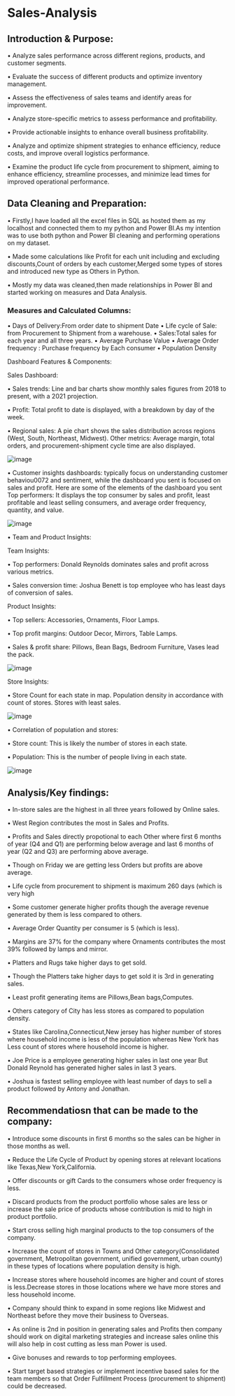 # Sales-Analysis

## Introduction & Purpose: 

•	Analyze sales performance across different regions, products, and customer segments.

•	Evaluate the success of different products and optimize inventory management.

•	Assess the effectiveness of sales teams and identify areas for improvement.

•	Analyze store-specific metrics to assess performance and profitability.

•	Provide actionable insights to enhance overall business profitability.

•	Analyze and optimize shipment strategies to enhance efficiency, reduce costs, and improve overall logistics performance.

•	Examine the product life cycle from procurement to shipment, aiming to enhance efficiency, streamline processes, and minimize lead times for improved operational performance.

## Data Cleaning and Preparation:

•	Firstly,I have loaded all the excel files in SQL as hosted them as my localhost and connected them to  my python and Power BI.As my intention was to use both python and Power BI cleaning and performing operations on my dataset.

•	Made some calculations like Profit for each unit including and excluding discounts,Count of orders by each customer,Merged some types of stores and introduced new type as Others in Python.

•	Mostly my data was cleaned,then made relationships in Power BI and started working on measures and Data Analysis.

### Measures and Calculated Columns:
•	Days of Delivery:From order date to shipment Date
•	Life cycle of Sale: from Procurement to Shipment from a warehouse.
•	Sales:Total sales for each year and all three years.
•	Average Purchase Value
•	Average Order frequency : Purchase frequency by Each consumer
•	Population Density

Dashboard Features & Components:

Sales Dashboard:

•	Sales trends: Line and bar charts show monthly sales figures from 2018 to present, with a 2021 projection.

•	Profit: Total profit to date is displayed, with a breakdown by day of the week. 

•	Regional sales: A pie chart shows the sales distribution across regions (West, South, Northeast, Midwest). Other metrics: Average margin, total orders, and procurement-shipment cycle time are also displayed.

![image](https://github.com/Sidnahar04/Sales-Analysis/assets/68987629/eed70753-9f3b-463e-8c9f-726aea74d554)


•	 Customer insights dashboards: typically focus on understanding customer behaviou0072 and sentiment, while the dashboard you sent is focused on sales and profit. Here are some of the elements of the dashboard you sent Top performers: It displays the top consumer by sales and profit, least profitable and least selling consumers, and average order frequency, quantity, and value. 

![image](https://github.com/Sidnahar04/Sales-Analysis/assets/68987629/392523c4-905c-483b-a47a-ec2a8df3c442)


•	Team and Product Insights:

Team Insights: 

• Top performers: Donald Reynolds dominates sales and profit across various metrics.

• Sales conversion time: Joshua Benett is top employee who has least days of conversion of sales.

Product Insights:

 • Top sellers: Accessories, Ornaments, Floor Lamps.
 
• Top profit margins: Outdoor Decor, Mirrors, Table Lamps.

 • Sales & profit share: Pillows, Bean Bags, Bedroom Furniture, Vases lead the pack. 

![image](https://github.com/Sidnahar04/Sales-Analysis/assets/68987629/fa6a8aa6-3369-4de0-afa8-c599f0a8d342)

 
Store Insights: 

•	Store Count for each state in map. Population density in accordance with count of stores. Stores with least sales. 

![image](https://github.com/Sidnahar04/Sales-Analysis/assets/68987629/cd275705-d914-4704-8765-e36f27549155)


•	Correlation of population and stores: 

•	Store count: This is likely the number of stores in each state.

•	Population: This is the number of people living in each state.

![image](https://github.com/Sidnahar04/Sales-Analysis/assets/68987629/533452d7-0afb-42db-b744-ff8e04f9d1d2)


## Analysis/Key findings:

•	In-store sales are the highest in all three years followed by Online sales.

•	West Region contributes the most in Sales and Profits.

•	Profits and Sales directly propotional to each Other where first 6 months of year (Q4 and Q1) are performing below average and last 6 months of year (Q2 and Q3) are performing above average.

•	Though on Friday we are getting less Orders but profits are above average.

•	Life cycle from procurement to shipment is maximum 260 days (which is very high

•	Some customer generate higher profits though the average revenue generated by them is less compared to others.

•	Average Order Quantity per consumer is 5 (which is less).

•	Margins are 37% for the company where Ornaments contributes the most 39% followed by lamps and mirror.

•	Platters and Rugs take higher days to get sold.

• Though the Platters take higher days to get sold it is 3rd in generating sales.

• Least profit generating items are Pillows,Bean bags,Computes.

• Others category of City has less stores as compared to population density.

• States like Carolina,Connecticut,New jersey has higher number of stores where household income is less of the population whereas New York has Less count of stores where household income is higher.

• Joe Price is a employee generating higher sales in last one year But Donald Reynold has generated higher sales in last 3 years.

• Joshua is fastest selling employee with least number of days to sell a product followed by Antony and Jonathan.

## Recommendatiosn that can be made to the company:

• Introduce some discounts in first 6 months so the sales can be higher in those months as well.

• Reduce the Life Cycle of Product by opening stores at relevant locations like Texas,New York,California.

• Offer discounts or gift Cards to the consumers whose order frequency is less.

• Discard products from the product portfolio whose sales are less or increase the sale price of products whose contribution is mid to high in product portfolio.

• Start cross selling high marginal products to the top consumers of the company.

• Increase the count of stores in Towns and Other category(Consolidated government, Metropolitan government, unified government, urban county) in these types of locations where population density is high.

• Increase stores where household incomes are higher and count of stores is less.Decrease stores in those locations where we have more stores and less household income.

• Company should think to expand in some regions like Midwest and Northeast before they move their business to Overseas.

• As online is 2nd in position in generating sales and Profits then company should work on digital marketing strategies and increase sales online this will also help in cost cutting as less man Power is used.

• Give bonuses and rewards to top performing employees.

• Start target based strategies or implement incentive based sales for the team members so that Order Fulfillment Process (procurement to shipment) could be decreased.












